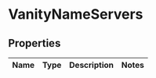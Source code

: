 # VanityNameServers

## Properties
Name | Type | Description | Notes
------------ | ------------- | ------------- | -------------
